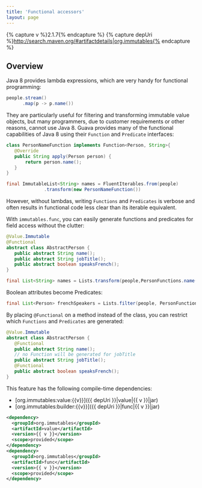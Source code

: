 ```yaml
---
title: 'Functional accessors'
layout: page
---
```


{% capture v %}2.1.7{% endcapture %}
{% capture depUri %}http://search.maven.org/#artifactdetails|org.immutables{% endcapture %}

Overview
--------
Java 8 provides lambda expressions, which are very handy for functional programming:
```java
people.stream()
      .map(p -> p.name())
```

They are particularly useful for filtering and transforming immutable value objects,
but many programmers, due to customer requirements or other reasons, cannot use Java 8.  Guava provides 
many of the functional capabilities of Java 8 using their `Function` and `Predicate` interfaces:

```java
class PersonNameFunction implements Function<Person, String>{
   @Override
   public String apply(Person person) {
       return person.name();
   }
}

final ImmutableList<String> names = FluentIterables.from(people)
              .transform(new PersonNameFunction())
```

However, without lambdas, writing `Functions` and `Predicates` is verbose and often results in functional 
code less clear than its iterable equivalent.  

With `immutables.func`, you can easily generate functions and predicates for field access without the clutter:
```java
@Value.Immutable
@Functional
abstract class AbstractPerson {
   public abstract String name();
   public abstract String jobTitle();
   public abstract boolean speaksFrench();
}

final List<String> names = Lists.transform(people,PersonFunctions.name());
```

Boolean attributes become Predicates:
```java
final List<Person> frenchSpeakers = Lists.filter(people, PersonFunctions.speaksFrench())
```

By placing `@Functional` on a method instead of the class, you can restrict which `Functions` and `Predicates` are generated:
```java
@Value.Immutable
abstract class AbstractPerson {
   @Functional
   public abstract String name();
   // no Function will be generated for jobTitle
   public abstract String jobTitle();
   @Functional
   public abstract boolean speaksFrench();
}
```

This feature has the following compile-time dependencies:

- [org.immutables:value:{{v}}]({{ depUri }}|value|{{ v }}|jar)
- [org.immutables:builder:{{v}}]({{ depUri }}|func|{{ v }}|jar)

```xml
<dependency>
  <groupId>org.immutables</groupId>
  <artifactId>value</artifactId>
  <version>{{ v }}</version>
  <scope>provided</scope>
</dependency>
<dependency>
  <groupId>org.immutables</groupId>
  <artifactId>func</artifactId>
  <version>{{ v }}</version>
  <scope>provided</scope>
</dependency>
```
